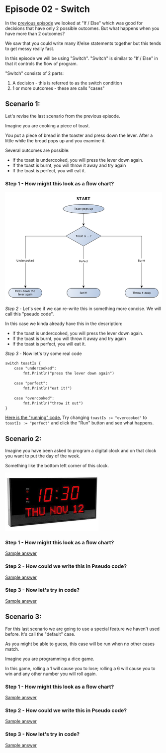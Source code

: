 # Episode 02 - Switch

In the [previous episode](01-If-Else.md) we looked at "If / Else" which was good for decisions that have only 2 
possible outcomes.  But what happens when you have more than 2 outcomes?

We saw that you could write many if/else statements together but this tends to get messy really fast.

In this episode we will be using "Switch".  "Switch" is similar to "If / Else" in that it controls the flow of program.

"Switch" consists of 2 parts: 
1. A decision - this is referred to as the switch condition
2. 1 or more outcomes - these are calls "cases"

## Scenario 1:

Let's revise the last scenario from the previous episode.

Imagine you are cooking a piece of toast.

You put a piece of bread in the toaster and press down the lever.
After a little while the bread pops up and you examine it.

Several outcomes are possible:
* If the toast is undercooked, you will press the lever down again.
* If the toast is burnt, you will throw it away and try again
* If the toast is perfect, you will eat it.

### Step 1 - How might this look as a flow chart?

![Scenario 1](resources/ep02s01.png)

*Step 2* - Let's see if we can re-write this in something more concise.  We will call this "pseudo code".

In this case we kinda already have this in the description:
* If the toast is undercooked, you will press the lever down again.
* If the toast is burnt, you will throw it away and try again
* If the toast is perfect, you will eat it.

*Step 3* - Now let's try some real code

```
switch toastIs {
	case "undercooked":
		fmt.Println("press the lever down again")
		
	case "perfect":
		fmt.Println("eat it!")
		
	case "overcooked":
		fmt.Println("throw it out")		
}
```

[Here is the "running" code.](https://play.golang.org/p/C8HJLMOv4K)
Try changing `toastIs := "overcooked"` to `toastIs := "perfect"` and click the "Run" button and see what happens.


## Scenario 2:

Imagine you have been asked to program a digital clock and on that clock you want to put the day of the week.

Something like the bottom left corner of this clock.

![A Digital Clock](resources/ep02clock.jpeg)


### Step 1 - How might this look as a flow chart?

[Sample answer](02-Switch-samples.md#step-1--how-might-this-look-as-a-flow-chart)

### Step 2 - How could we write this in Pseudo code?

[Sample answer](02-Switch-samples.md#step-2---how-could-we-write-this-in-pseudo-code)

### Step 3 - Now let's try in code?

[Sample answer](02-Switch-samples.md#step-3---now-lets-try-in-code)


## Scenario 3:

For this last scenario we are going to use a special feature we haven't used before.
It's call the "default" case.

As you might be able to guess, this case will be run when no other cases match.

Imagine you are programming a dice game.

In this game, rolling a 1 will cause you to lose; rolling a 6 will cause you to win and any other number you will roll 
again.


### Step 1 - How might this look as a flow chart?

[Sample answer](02-Switch-samples.md#step-1--how-might-this-look-as-a-flow-chart-1)

### Step 2 - How could we write this in Pseudo code?

[Sample answer](02-Switch-samples.md#step-2---how-could-we-write-this-in-pseudo-code-1)

### Step 3 - Now let's try in code?

[Sample answer](02-Switch-samples.md#step-3---now-lets-try-in-code-1)
